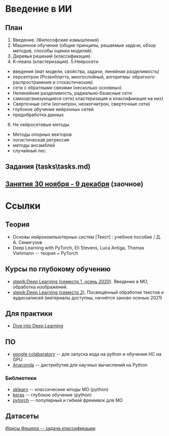# Введение в ИИ
## План

1. Введение. (Философские измышления)
2. Машинное обучение (общие принципы, решаемые задачи, обзор методов, способы оценки моделей).
3. Деревья решений (классификация)
4. K-means (кластеризация).
5.Нейросети
  - введения (мат модели, свойства, задачи, линейная разделимость)
  - персептрон (Розенблатта, многослойный, алгоритмы: обратного распространения и стохастические)
  - сети с обратными связями (несколько основных)
  - Нелинейная разделимость, радиально-базисные сети
  - самоорганизующиеся сети( кластеризация и классификация на них)
  - Сверточные сети (когнитрон, неокогнитрон, сверточные сети)
  - глубокое обучение нейронных сетей
  - предобработка данных
6. Не нейросетевые методы
  - Методы опорных векторов
  - логистическая регрессия
  - методы ансамблей
  - случайный лес.


## Задания (tasks\tasks.md)


## [Занятия 30 ноября - 9 декабря](https://github.com/ivtipm/ML/blob/main/dist2020/lessons.md) (заочное)


# Ссылки
## Теория
- Основы нейрокомпьютерных систем [Текст] : учебное пособие / Д. А. Семигузов
- Deep Learning with PyTorch, Eli Stevens, Luca Antiga, Thomas Viehmann --  теория + PyTorch

## Курсы по глубокому обучению
- [stepik:Deep Learning (семестр 1, осень 2020)](https://stepik.org/course/82177/promo). Введение в МО, обработка изображений. 
- [stepik:Deep Learning (семестр 2)](https://stepik.org/course/65855/syllabus). Посвящённый обработке текстов и аудиозаписей (материалы доступны, начнётся заново осенью 2021)

## Для практики
- [Dive into Deep Learning](http://d2l.ai/index.html)

## ПО
- [google colaboratory](https://colab.research.google.com) -- для запуска кода на python и обучения НС на GPU
- [Anaconda](https://www.anaconda.com/products/individual) -- дистрибутив для научных вычислений на Python

### Библиотеки
- [sklearn](https://scikit-learn.org/stable/) -- классические мтоды МО (python)
- [keras](https://keras.io/) -- глубокое обучение (python)
- [pytorch](https://pytorch.org/) -- популярный и гибкий фреимвок для МО

## Датасеты
[Ирисы Фишера -- задача классификации](https://archive.ics.uci.edu/ml/datasets/iris)
